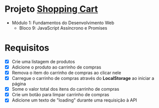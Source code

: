 # Projeto [Shopping Cart](https://github.com/tryber/sd-012-project-shopping-cart/pull/91)
  - Módulo 1: Fundamentos do Desenvolvimento Web
    - Bloco 9: JavaScript Assíncrono e Promises

# Requisitos
- [x] Crie uma listagem de produtos
- [x] Adicione o produto ao carrinho de compras
- [x] Remova o item do carrinho de compras ao clicar nele
- [x] Carregue o carrinho de compras através do **LocalStorage** ao iniciar a página
- [x] Some o valor total dos itens do carrinho de compras
- [x] Crie um botão para limpar carrinho de compras
- [x] Adicione um texto de "loading" durante uma requisição à API

